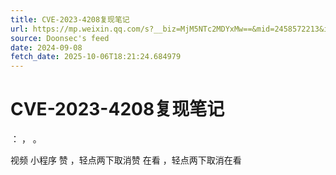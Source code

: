 ```yaml
---
title: CVE-2023-4208复现笔记
url: https://mp.weixin.qq.com/s?__biz=MjM5NTc2MDYxMw==&mid=2458572213&idx=1&sn=6f216d0dd151bf49db7607367a01d861
source: Doonsec's feed
date: 2024-09-08
fetch_date: 2025-10-06T18:21:24.684979
---
```


# CVE-2023-4208复现笔记

：
，
。

视频
小程序
赞
，轻点两下取消赞
在看
，轻点两下取消在看